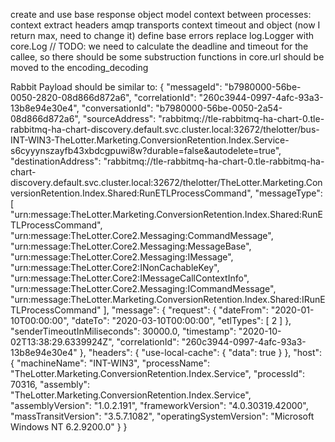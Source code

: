 create and use base response object model
context between processes: context extract headers
amqp transports
context timeout and object (now I return max, need to change it)
define base errors
replace log.Logger with core.Log
// TODO: we need to calculate the deadline and timeout for the callee, so there should be some substruction
functions in core.url should be moved to the encoding_decoding

Rabbit Payload should be similar to:
{
  "messageId": "b7980000-56be-0050-2820-08d866d872a6",
  "correlationId": "260c3944-0997-4afc-93a3-13b8e94e30e4",
  "conversationId": "b7980000-56be-0050-2a54-08d866d872a6",
  "sourceAddress": "rabbitmq://tle-rabbitmq-ha-chart-0.tle-rabbitmq-ha-chart-discovery.default.svc.cluster.local:32672/thelotter/bus-INT-WIN3-TheLotter.Marketing.ConversionRetention.Index.Service-s6cyyynszayfb43xbdcgpuwi8w?durable=false&autodelete=true",
  "destinationAddress": "rabbitmq://tle-rabbitmq-ha-chart-0.tle-rabbitmq-ha-chart-discovery.default.svc.cluster.local:32672/thelotter/TheLotter.Marketing.ConversionRetention.Index.Shared:RunETLProcessCommand",
  "messageType": [
    "urn:message:TheLotter.Marketing.ConversionRetention.Index.Shared:RunETLProcessCommand",
    "urn:message:TheLotter.Core2.Messaging:CommandMessage",
    "urn:message:TheLotter.Core2.Messaging:MessageBase",
    "urn:message:TheLotter.Core2.Messaging:IMessage",
    "urn:message:TheLotter.Core2:INonCachableKey",
    "urn:message:TheLotter.Core2:IMessageCallContextInfo",
    "urn:message:TheLotter.Core2.Messaging:ICommandMessage",
    "urn:message:TheLotter.Marketing.ConversionRetention.Index.Shared:IRunETLProcessCommand"
  ],
  "message": {
    "request": {
      "dateFrom": "2020-01-10T00:00:00",
      "dateTo": "2020-03-10T00:00:00",
      "etlTypes": [
        2
      ]
    },
    "senderTimeoutInMiliseconds": 30000.0,
    "timestamp": "2020-10-02T13:38:29.6339924Z",
    "correlationId": "260c3944-0997-4afc-93a3-13b8e94e30e4"
  },
  "headers": {
    "use-local-cache": {
      "data": true
    }
  },
  "host": {
    "machineName": "INT-WIN3",
    "processName": "TheLotter.Marketing.ConversionRetention.Index.Service",
    "processId": 70316,
    "assembly": "TheLotter.Marketing.ConversionRetention.Index.Service",
    "assemblyVersion": "1.0.2.191",
    "frameworkVersion": "4.0.30319.42000",
    "massTransitVersion": "3.5.7.1082",
    "operatingSystemVersion": "Microsoft Windows NT 6.2.9200.0"
  }
}